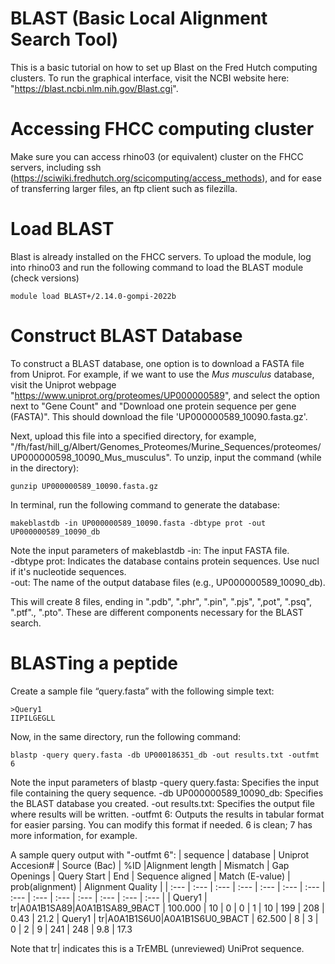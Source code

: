 # BLAST (Basic Local Alignment Search Tool)
This is a basic tutorial on how to set up Blast on the Fred Hutch computing clusters. To run the graphical interface, visit the NCBI website here: "https://blast.ncbi.nlm.nih.gov/Blast.cgi".

# Accessing FHCC computing cluster
Make sure you can access rhino03 (or equivalent) cluster on the FHCC servers, including ssh (https://sciwiki.fredhutch.org/scicomputing/access_methods), and for ease of transferring larger files, an ftp client such as filezilla.

# Load BLAST
Blast is already installed on the FHCC servers.  To upload the module, log into rhino03 and run the following command to load the BLAST module (check versions) 
```
module load BLAST+/2.14.0-gompi-2022b
```

# Construct BLAST Database
To construct a BLAST database, one option is to download a FASTA file from Uniprot.  For example, if we want to use the _Mus musculus_ database, visit the Uniprot webpage "https://www.uniprot.org/proteomes/UP000000589", and select the option next to "Gene Count" and "Download one protein sequence per gene (FASTA)".  This should download the file 'UP000000589_10090.fasta.gz'.  

Next, upload this file into a specified directory, for example, "/fh/fast/hill_g/Albert/Genomes_Proteomes/Murine_Sequences/proteomes/UP000000598_10090_Mus_musculus".  To unzip, input the command (while in the directory):
```
gunzip UP000000589_10090.fasta.gz
```
In terminal, run the following command to generate the database:
```
makeblastdb -in UP000000589_10090.fasta -dbtype prot -out UP000000589_10090_db
```
Note the input parameters of makeblastdb
-in: The input FASTA file.  
-dbtype prot: Indicates the database contains protein sequences. Use nucl if it's nucleotide sequences.  
-out: The name of the output database files (e.g., UP000000589_10090_db).  

This will create 8 files, ending in ".pdb", ".phr", ".pin", ".pjs", ",pot", ".psq", ".ptf"., ".pto".  These are different components necessary for the BLAST search.

# BLASTing a peptide
Create a sample file “query.fasta” with the following simple text:
```
>Query1
IIPILGEGLL
```
Now, in the same directory, run the following command:
```
blastp -query query.fasta -db UP000186351_db -out results.txt -outfmt 6
```
Note the input parameters of blastp
-query query.fasta: Specifies the input file containing the query sequence.
-db UP000000589_10090_db: Specifies the BLAST database you created.
-out results.txt: Specifies the output file where results will be written.
-outfmt 6: Outputs the results in tabular format for easier parsing. You can modify this format if needed. 6 is clean; 7 has more information, for example.

A sample query output with "-outfmt 6":
| sequence | database | Uniprot Accesion# | Source (Bac) | %ID |Alignment length | Mismatch | Gap Openings | Query Start | End | Sequence aligned | Match (E-value) | prob(alignment) | Alignment Quality | 
| :--- | :--- | :--- | :--- | :--- | :--- | :--- | :--- | :--- | :--- | :--- | :--- | :--- | :--- |
| Query1 | tr|A0A1B1SA89|A0A1B1SA89_9BACT | 100.000 | 10 | 0 | 0 | 1 | 10 | 199 | 208 | 0.43 | 21.2
| Query1 | tr|A0A1B1S6U0|A0A1B1S6U0_9BACT | 62.500 | 8 | 3 | 0 | 2 | 9 | 241 | 248 | 9.8 | 17.3

Note that tr| indicates this is a TrEMBL (unreviewed) UniProt sequence.


